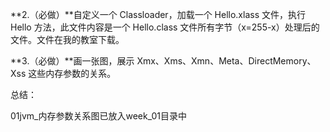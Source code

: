 **2.（必做）**自定义一个 Classloader，加载一个 Hello.xlass 文件，执行 Hello 方法，此文件内容是一个 Hello.class 文件所有字节（x=255-x）处理后的文件。文件在我的教室下载。

**3.（必做）**画一张图，展示 Xmx、Xms、Xmn、Meta、DirectMemory、Xss 这些内存参数的关系。

总结：

01jvm_内存参数关系图已放入week_01目录中